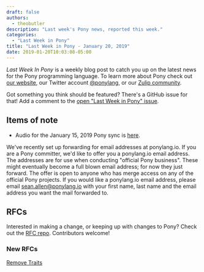 ```yaml
---
draft: false
authors:
  - theobutler
description: "Last week's Pony news, reported this week."
categories:
  - "Last Week in Pony"
title: "Last Week in Pony - January 20, 2019"
date: 2019-01-20T10:03:08-05:00
---
```

_Last Week In Pony_ is a weekly blog post to catch you up on the latest news for the Pony programming language. To learn more about Pony check out [our website](https://ponylang.io), our Twitter account [@ponylang](https://twitter.com/ponylang), or our [Zulip community](https://ponylang.zulipchat.com).

Got something you think should be featured? There's a GitHub issue for that! Add a comment to the [open "Last Week in Pony" issue](https://github.com/ponylang/ponylang.github.io/issues?q=is%3Aissue+is%3Aopen+label%3Alast-week-in-pony).
<!-- more -->

## Items of note

- Audio for the January 15, 2019 Pony sync is [here](https://vimeo.com/915401659).

We've recently set up forwarding for email addresses at ponylang.io. If you are a Pony committer, we'd like to offer you a ponylang.io email address. The addresses are for use when conducting "official Pony business". These might eventually become a full blown email address; for now they just forward. The offer is open to anyone who has merge access on any of the official Pony projects. If you would like a ponylang.io email address, please email sean.allen@ponylang.io with your first name, last name and the email address you want the mail forwarded to.

## RFCs

Interested in making a change, or keeping up with changes to Pony? Check out the [RFC repo](https://github.com/ponylang/rfcs). Contributors welcome!

### New RFCs

[Remove Traits](https://github.com/ponylang/rfcs/pull/138)
